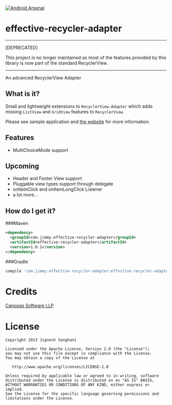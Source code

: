 [![Android Arsenal](https://img.shields.io/badge/Android%20Arsenal-effective--recycler--adapter-green.svg?style=true)](https://android-arsenal.com/details/1/3064)

# effective-recycler-adapter

-----------

[DEPRECATED]

This project is no longer maintained as most of the features provided by this library is now part of the standard RecyclerView.

-----------


An advanced RecyclerView Adapter

What is it?
-----------
Small and lightweight extensions to `RecyclerView.Adapter` which adds missing `ListView` and `GridView`
features to `RecyclerView`.

Please see sample application and [the website](http://jimmy0251.github.io/effective-recycler-adapter) for more information.

Features
--------

- MultiChoiceMode support

Upcoming
--------

- Header and Footer View support
- Pluggable view types support through delegate
- onItemClick and onItemLongClick Listener
- a lot more...

How do I get it?
----------------

###Maven
```xml
<dependency>
  <groupId>com.jimmy.effective-recycler-adapter</groupId>
  <artifactId>effective-recycler-adapter</artifactId>
  <version>1.0.1</version>
</dependency>
```

###Gradle
```groovy
compile 'com.jimmy.effective-recycler-adapter:effective-recycler-adapter:1.0.1'
```


Credits
=======

[Canopas Software LLP](https://canopas.com)


License
=======

    Copyright 2013 Jignesh Sanghani

    Licensed under the Apache License, Version 2.0 (the "License");
    you may not use this file except in compliance with the License.
    You may obtain a copy of the License at

       http://www.apache.org/licenses/LICENSE-2.0

    Unless required by applicable law or agreed to in writing, software
    distributed under the License is distributed on an "AS IS" BASIS,
    WITHOUT WARRANTIES OR CONDITIONS OF ANY KIND, either express or implied.
    See the License for the specific language governing permissions and
    limitations under the License.

